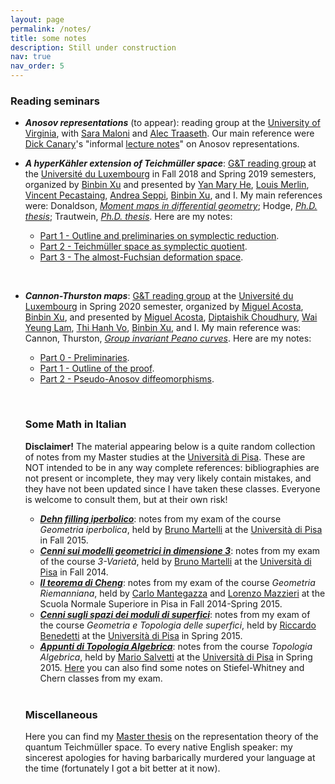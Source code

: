 ```yaml
---
layout: page
permalink: /notes/
title: some notes
description: Still under construction
nav: true
nav_order: 5
---
```


<h3>Reading seminars</h3>
<ul>
  <li>
    <p><strong><em>Anosov representations</em></strong> (to appear): reading group at the <a href="https://www.virginia.edu">University of Virginia</a>, with <a href="https://sites.google.com/view/sara-maloni">Sara Maloni</a> and <a href="https://sites.google.com/view/alec-traaseth/home">Alec Traaseth</a>. Our main reference were <a href="http://www.math.lsa.umich.edu/~canary/">Dick Canary</a>'s "informal <a href="http://www.math.lsa.umich.edu/~canary/Anosovlecnotes.pdf">lecture notes</a>" on Anosov representations.</p>
  </li>
  <li>
    <p><strong><em>A hyperKähler extension of Teichmüller space</em></strong>: <a href="https://math.uni.lu/geometry/reading_groups/index.html">G&T reading group</a> at the <a href="https://wwwen.uni.lu">Université du Luxembourg</a> in Fall 2018 and Spring 2019 semesters, organized by <a href="https://sites.google.com/site/mathbinbin/home">Binbin Xu</a> and presented by <a href="">Yan Mary He</a>, <a href="">Louis Merlin</a>, <a href="">Vincent Pecastaing</a>, <a href="">Andrea Seppi</a>, <a href="https://sites.google.com/site/mathbinbin/home">Binbin Xu</a>, and I. My main references were: Donaldson, <a href="https://www.intlpress.com/site/pub/files/_fulltext/journals/sdg/2003/0008/0001/SDG-2003-0008-0001-a006.pdf"><em>Moment maps in differential geometry</em></a>; Hodge, <a href="https://spiral.imperial.ac.uk/bitstream/10044/1/8115/1/Hodge-TWS-2005-PhD-Thesis.pdf"><em>Ph.D. thesis</em></a>; Trautwein, <a href="https://www.research-collection.ethz.ch/handle/20.500.11850/281862"><em>Ph.D. thesis</em></a>. Here are my notes:
    <ul>
      <li>
        <a href="https://drive.google.com/file/d/11HHeSHCCoEdPEuA8oQx1pxtJ1hRt7IvE/view?usp=sharing">Part 1 - Outline and preliminaries on symplectic reduction</a>.
      </li>
      <li>
        <a href="https://drive.google.com/file/d/118lrH2RTVBhQSP0ZS5P82dqwCTDALZs3/view?usp=sharing">Part 2 - Teichmüller space as symplectic quotient</a>.
      </li>
      <li>
        <a href="https://drive.google.com/file/d/11Ogo9EfrAFFxZ9sZPtxBJRsb1Ajz92io/view?usp=sharing">Part 3 - The almost-Fuchsian deformation space</a>.
      </li>
    </ul>
    </p>
    <br>
  <li>
    <p><strong><em>Cannon-Thurston maps</em></strong>: <a href="https://math.uni.lu/geometry/reading_groups/index.html">G&T reading group</a> at the <a href="https://wwwen.uni.lu">Université du Luxembourg</a> in Spring 2020 semester, organized by <a href="http://www.normalesup.org/~acosta/">Miguel Acosta</a>, <a href="https://sites.google.com/site/mathbinbin/home">Binbin Xu</a>, and presented by <a href="http://www.normalesup.org/~acosta/">Miguel Acosta</a>, <a href="https://sites.google.com/view/diptaishikchoudhury">Diptaishik Choudhury</a>, <a href="https://sites.google.com/view/waiyeunglam/">Wai Yeung Lam</a>, <a href="https://math.uni.lu/~hanh/index.html">Thi Hanh Vo</a>, <a href="https://sites.google.com/site/mathbinbin/home">Binbin Xu</a>, and I. My main reference was: Cannon, Thurston, <a href="https://msp.org/gt/2007/11-3/p03.xhtml"><em>Group invariant Peano curves</em></a>. Here are my notes:
    <ul>
      <li>
        <a href="https://drive.google.com/file/d/10zb1NJd_vyI5AlUjbmQoLLQ_1PlW6cR1/view?usp=sharing">Part 0 - Preliminaries</a>.
      </li>
      <li>
        <a href="https://drive.google.com/file/d/11-uzzRZD6k8j-Y8s2vnkp6PuqC1_ruEA/view?usp=sharing">Part 1 - Outline of the proof</a>.
      </li>
      <li>
        <a href="https://drive.google.com/file/d/11A-viucrlHtO05_b-2gvJnjCYo3x2NHK/view?usp=sharing">Part 2 - Pseudo-Anosov diffeomorphisms</a>.
      </li>
    </ul>
  </p>
  </li>
  <br>
<h3>Some Math in Italian</h3>
<p><strong>Disclaimer!</strong> The material appearing below is a quite random collection of notes from my Master studies at the <a href="https://www.unipi.it">Università di Pisa</a>. These are NOT intended to be in any way complete references: bibliographies are not present or incomplete, they may very likely contain mistakes, and they have not been updated since I have taken these classes. Everyone is welcome to consult them, but at their own risk!
<ul>
   <li>
      <a href="https://drive.google.com/file/d/10h0O4yjzZiK8LCrGuxbVREu4iKH2AuBL/view?usp=sharing"><strong><em>Dehn filling iperbolico</em></strong></a>: notes from my exam of the course <em>Geometria iperbolica</em>, held by <a href="https://people.dm.unipi.it/martelli/">Bruno Martelli</a> at the <a href="https://www.unipi.it">Università di Pisa</a> in Fall 2015.<br />
   </li>
   <li>
      <a href="https://drive.google.com/file/d/10g1_mz_N1k1GQHrNKi2DhhI35CLksl_X/view?usp=sharing"><strong><em>Cenni sui modelli geometrici in dimensione 3</em></strong></a>: notes from my exam of the course <em>3-Varietà</em>, held by <a href="https://people.dm.unipi.it/martelli/">Bruno Martelli</a> at the <a href="https://www.unipi.it">Università di Pisa</a> in Fall 2014.<br />
   </li>
   <li>
      <a href="https://drive.google.com/file/d/10pZ_a_ssga4Zp8-mlOQIQmLSQZgvLVWY/view?usp=sharing"><strong><em>Il teorema di Cheng</em></strong></a>: notes from my exam of the course <em>Geometria Riemanniana</em>, held by <a href="http://cvgmt.sns.it/HomePages/cm/">Carlo Mantegazza</a> and <a href="https://sites.google.com/site/mazzierihome/">Lorenzo Mazzieri</a> at the Scuola Normale Superiore in Pisa in Fall 2014-Spring 2015.<br />
   </li>
   <li>
      <a href="https://drive.google.com/file/d/10kPReXh5y4WmVyW6ClIdS4EyryY_3gFY/view?usp=sharing"><strong><em>Cenni sugli spazi dei moduli di superfici</em></strong></a>: notes from my exam of the course <em>Geometria e Topologia delle superfici</em>, held by <a href="https://people.dm.unipi.it/benedett/">Riccardo Benedetti</a> at the <a href="https://www.unipi.it">Università di Pisa</a> in Spring 2015.<br />
   </li>
   <li>
      <a href="https://drive.google.com/file/d/10nTMvG9RDjzDU1yi5fzlMFL_ECSLl_-p/view?usp=sharing"><strong><em>Appunti di Topologia Algebrica</em></strong></a>: notes from the course <em>Topologia Algebrica</em>, held by <a href="https://people.dm.unipi.it/salvetti/index.html">Mario Salvetti</a> at the <a href="https://www.unipi.it">Università di Pisa</a> in Spring 2015. <a href="https://drive.google.com/file/d/10qi4kz4WoCzXeXMeTX5Llb2OLKZPKZ-E/view?usp=sharing">Here</a> you can also find some notes on Stiefel-Whitney and Chern classes from my exam.<br />
   </li>
</ul>
<br>
<h3>Miscellaneous</h3>
<p>Here you can find my <a href="https://drive.google.com/file/d/10smOiltlBMaXMZtwzUHtg_7LrSCCx9jF/view?usp=sharing">Master thesis</a> on the representation theory of the quantum Teichmüller space. To every native English speaker: my sincerest apologies for having barbarically murdered your language at the time (fortunately I got a bit better at it now).<br />
